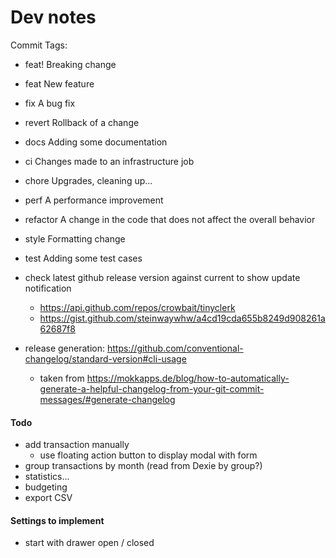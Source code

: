 # Dev notes

Commit Tags:
- feat! 	  Breaking change
- feat    	New feature
- fix 	    A bug fix
- revert 	  Rollback of a change
- docs 	    Adding some documentation
- ci 	      Changes made to an infrastructure job
- chore 	  Upgrades, cleaning up...
- perf 	    A performance improvement
- refactor 	A change in the code that does not affect the overall behavior
- style    	Formatting change
- test 	    Adding some test cases

- check latest github release version against current to show update notification
  - https://api.github.com/repos/crowbait/tinyclerk
  - https://gist.github.com/steinwaywhw/a4cd19cda655b8249d908261a62687f8
- release generation: https://github.com/conventional-changelog/standard-version#cli-usage
  - taken from https://mokkapps.de/blog/how-to-automatically-generate-a-helpful-changelog-from-your-git-commit-messages/#generate-changelog

#### Todo

- add transaction manually
  - use floating action button to display modal with form
- group transactions by month (read from Dexie by group?)
- statistics...
- budgeting
- export CSV

#### Settings to implement

- start with drawer open / closed
